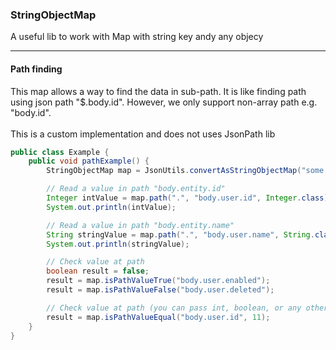 ### StringObjectMap

A useful lib to work with Map with string key andy any objecy
<hr>

#### Path finding
This map allows a way to find the data in sub-path. It is like finding path using json path "$.body.id". However, we
only support non-array path e.g. "body.id". <br><br>
This is a custom implementation and does not uses JsonPath lib

```java
public class Example {
    public void pathExample() {
        StringObjectMap map = JsonUtils.convertAsStringObjectMap("some json string");

        // Read a value in path "body.entity.id"
        Integer intValue = map.path(".", "body.user.id", Integer.class);
        System.out.println(intValue);

        // Read a value in path "body.entity.name"
        String stringValue = map.path(".", "body.user.name", String.class);
        System.out.println(stringValue);

        // Check value at path
        boolean result = false;
        result = map.isPathValueTrue("body.user.enabled");
        result = map.isPathValueFalse("body.user.deleted");

        // Check value at path (you can pass int, boolean, or any other object)
        result = map.isPathValueEqual("body.user.id", 11);
    }
}
```